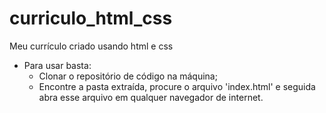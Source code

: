 # curriculo_html_css
Meu currículo criado  usando html e css

* Para usar basta:
  - Clonar o repositório de código na máquina;
  - Encontre a pasta extraída, procure o arquivo 'index.html' e seguida abra esse arquivo em qualquer navegador de internet.
